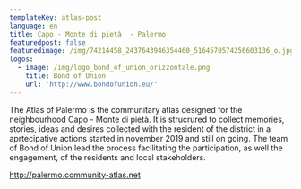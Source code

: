 ```yaml
---
templateKey: atlas-post
language: en
title: Capo - Monte di pietà  - Palermo
featuredpost: false
featuredimage: /img/74214458_2437643946354460_5164570574256603136_o.jpg
logos:
  - image: /img/logo_bond_of_union_orizzontale.png
    title: Bond of Union
    url: 'http://www.bondofunion.eu/'
---
```

The Atlas of Palermo is the communitary atlas designed for the neighbourhood Capo - Monte di pietà. It is strucrured to collect memories, stories, ideas and desires collected with the resident of the district in a aprtecipative actions started in november 2019 and still on going. The team of Bond of Union lead the process facilitating the participation, as well the engagement, of the residents and local stakeholders.

<!-- end -->

http://palermo.community-atlas.net
